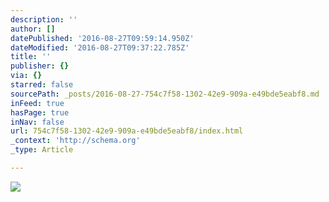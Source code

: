 ```yaml
---
description: ''
author: []
datePublished: '2016-08-27T09:59:14.950Z'
dateModified: '2016-08-27T09:37:22.785Z'
title: ''
publisher: {}
via: {}
starred: false
sourcePath: _posts/2016-08-27-754c7f58-1302-42e9-909a-e49bde5eabf8.md
inFeed: true
hasPage: true
inNav: false
url: 754c7f58-1302-42e9-909a-e49bde5eabf8/index.html
_context: 'http://schema.org'
_type: Article

---
```

![](https://the-grid-user-content.s3-us-west-2.amazonaws.com/5a3e3223-7c28-4ae6-a9ad-a6b63727a7ca.jpg)